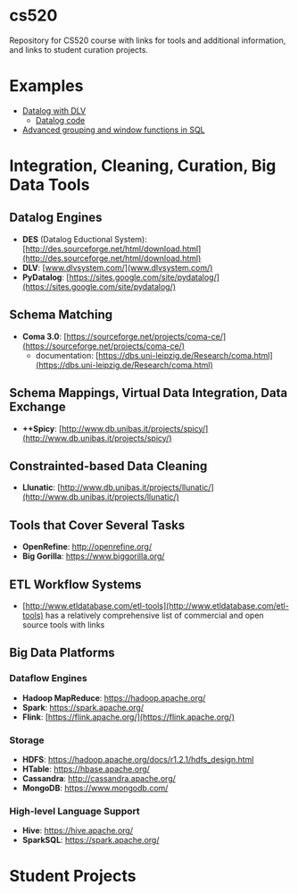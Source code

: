 # cs520
Repository for CS520 course with links for tools and additional information, and links to student curation projects.

# Examples

- [Datalog with DLV](datalog_examples/dlv/README.md)
  - [Datalog code](datalog_examples/dlv/train.dlv)
- [Advanced grouping and window functions in SQL](advanced_grouping_and_OVER.sql)

# Integration, Cleaning, Curation, Big Data Tools

## Datalog Engines

* **DES** (Datalog Eductional System): [http://des.sourceforge.net/html/download.html](http://des.sourceforge.net/html/download.html)
* **DLV**: [www.dlvsystem.com/](www.dlvsystem.com/)
* **PyDatalog**: [https://sites.google.com/site/pydatalog/](https://sites.google.com/site/pydatalog/)

## Schema Matching

* **Coma 3.0**: [https://sourceforge.net/projects/coma-ce/](https://sourceforge.net/projects/coma-ce/)
  * documentation: [https://dbs.uni-leipzig.de/Research/coma.html](https://dbs.uni-leipzig.de/Research/coma.html)

## Schema Mappings, Virtual Data Integration, Data Exchange

* **++Spicy**: [http://www.db.unibas.it/projects/spicy/](http://www.db.unibas.it/projects/spicy/)

## Constrainted-based Data Cleaning

* **Llunatic**: [http://www.db.unibas.it/projects/llunatic/](http://www.db.unibas.it/projects/llunatic/)

## Tools that Cover Several Tasks

* **OpenRefine**: http://openrefine.org/
* **Big Gorilla**: https://www.biggorilla.org/

## ETL Workflow Systems

* [http://www.etldatabase.com/etl-tools](http://www.etldatabase.com/etl-tools) has a relatively comprehensive list of commercial and open source tools with links

## Big Data Platforms

### Dataflow Engines

* **Hadoop MapReduce**: https://hadoop.apache.org/
* **Spark**: https://spark.apache.org/
* **Flink**: [https://flink.apache.org/](https://flink.apache.org/)

### Storage

* **HDFS**: https://hadoop.apache.org/docs/r1.2.1/hdfs_design.html
* **HTable**: https://hbase.apache.org/
* **Cassandra**: http://cassandra.apache.org/
* **MongoDB**: https://www.mongodb.com/

### High-level Language Support

* **Hive**: https://hive.apache.org/
* **SparkSQL**: https://spark.apache.org/

# Student Projects
